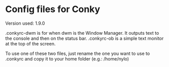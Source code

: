 Config files for Conky
======================

Version used: 1.9.0

.conkyrc-dwm is for when dwm is the Window Manager. It outputs text to the console and then on the status bar.
.conkyrc-ob is a simple text monitor at the top of the screen.

To use one of these two files, just rename the one you want to use to .conkyrc and copy it to your home folder (e.g.: /home/nylo)